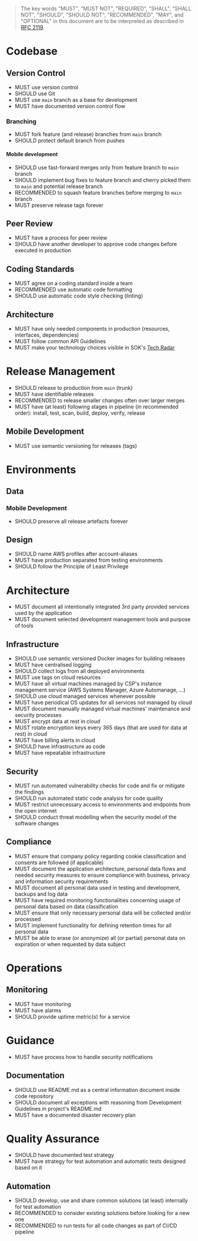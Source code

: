 > The key words "MUST", "MUST NOT", "REQUIRED", "SHALL", "SHALL NOT", "SHOULD", "SHOULD NOT", "RECOMMENDED", "MAY", and "OPTIONAL" in this document are to be interpreted as described in [RFC 2119](https://www.ietf.org/rfc/rfc2119.txt).


# Codebase

## Version Control

- MUST use version control
- SHOULD use Git
- MUST use `main` branch as a base for development
- MUST have documented version control flow

### Branching

- MUST fork feature (and release) branches from `main` branch
- SHOULD protect default branch from pushes

#### Mobile development

- SHOULD use fast-forward merges only from feature branch to `main` branch
- SHOULD implement bug fixes to feature branch and cherry picked them to `main` and potential release branch
- RECOMMENDED to squash feature branches before merging to `main` branch
- MUST preserve release tags forever

## Peer Review

- MUST have a process for peer review
- SHOULD have another developer to approve code changes before executed in production

## Coding Standards

- MUST agree on a coding standard inside a team
- RECOMMENDED use automatic code formatting
- SHOULD use automatic code style checking (linting)

## Architecture

- MUST have only needed components in production (resources, interfaces, dependencies)
- MUST follow common API Guidelines
- MUST make your technology choices visible in SOK's [Tech Radar](https://s-group-dev.github.io/tech-radar/)

# Release Management

- SHOULD release to production from `main` (trunk)
- MUST have identifiable releases
- RECOMMENDED to release smaller changes often over larger merges
- MUST have (at least) following stages in pipeline (in recommended order): install, test, scan, build, deploy, verify, release

## Mobile Development

- MUST use semantic versioning for releases (tags)

# Environments

## Data

### Mobile Development

- SHOULD preserve all release artefacts forever

## Design

- SHOULD name AWS profiles after account-aliases
- MUST have production separated from testing environments
- SHOULD follow the Principle of Least Privilege

# Architecture

- MUST document all intentionally integrated 3rd party provided services used by the application
- MUST document selected development management tools and purpose of tools

## Infrastructure

- SHOULD use semantic versioned Docker images for building releases
- MUST have centralised logging
- SHOULD collect logs from all deployed environments
- MUST use tags on cloud resources
- MUST have all virtual machines managed by CSP's instance management service (AWS Systems Manager, Azure Automanage, ...)
- SHOULD use cloud managed services whenever possible
- MUST have periodical OS updates for all services not managed by cloud
- MUST document manually managed virtual machines' maintenance and security processes
- MUST encrypt data at rest in cloud
- MUST rotate encryption keys every 365 days (that are used for data at rest) in cloud
- MUST have billing alerts in cloud
- SHOULD have infrastructure as code
- MUST have repeatable infrastructure

## Security

- MUST run automated vulnerability checks for code and fix or mitigate the findings
- SHOULD run automated static code analysis for code quality
- MUST restrict unnecessary access to environments and endpoints from the open internet
- SHOULD conduct threat modelling when the security model of the software changes

## Compliance

- MUST ensure that company policy regarding cookie classification and consents are followed (if applicable)
- MUST document the application architecture, personal data flows and needed security measures to ensure compliance with business, privacy and information security requirements
- MUST document all personal data used in testing and development, backups and log data
- MUST have required monitoring functionalities concerning usage of personal data based on data classification
- MUST ensure that only necessary personal data will be collected and/or processed
- MUST implement functionality for defining retention times for all personal data
- MUST be able to erase (or anonymize) all (or partial) personal data on expiration or when requested by data subject

# Operations

## Monitoring

- MUST have monitoring
- MUST have alarms
- SHOULD provide uptime metric(s) for a service

# Guidance

- MUST have process how to handle security notifications

## Documentation

- SHOULD use README.md as a central information document inside code repository
- SHOULD document all exceptions with reasoning from Development Guidelines in project's README.md
- MUST have a documented disaster recovery plan

# Quality Assurance

- SHOULD have documented test strategy
- MUST have strategy for test automation and automatic tests designed based on it

## Automation

- SHOULD develop, use and share common solutions (at least) internally for test automation
- RECOMMENDED  to consider existing solutions before looking for a new one
- RECOMMENDED to run tests for all code changes as part of CI/CD pipeline


